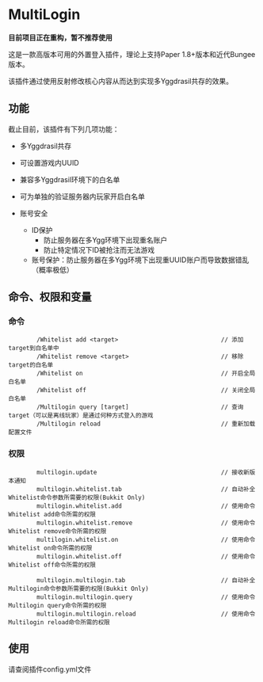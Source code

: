 # MultiLogin
**目前项目正在重构，暂不推荐使用**


这是一款高版本可用的外置登入插件，理论上支持Paper 1.8+版本和近代Bungee版本。

该插件通过使用反射修改核心内容从而达到实现多Yggdrasil共存的效果。

## 功能
截止目前，该插件有下列几项功能：
* 多Yggdrasil共存
* 可设置游戏内UUID
* 兼容多Yggdrasil环境下的白名单
* 可为单独的验证服务器内玩家开启白名单

* 账号安全
  * ID保护
      * 防止服务器在多Ygg环境下出现重名账户
      * 防止特定情况下ID被抢注而无法游戏
  * 账号保护：防止服务器在多Ygg环境下出现重UUID账户而导致数据错乱（概率极低）

## 命令、权限和变量

### 命令
            /Whitelist add <target>                             // 添加target到白名单中
            /Whitelist remove <target>                          // 移除target的白名单
            /Whitelist on                                       // 开启全局白名单
            /Whitelist off                                      // 关闭全局白名单
            /Multilogin query [target]                          // 查询target（可以是离线玩家）是通过何种方式登入的游戏
            /Multilogin reload                                  // 重新加载配置文件
### 权限        
            multilogin.update                                   // 接收新版本通知
            multilogin.whitelist.tab                            // 自动补全Whitelist命令参数所需要的权限(Bukkit Only)
            multilogin.whitelist.add                            // 使用命令Whitelist add命令所需的权限
            multilogin.whitelist.remove                         // 使用命令Whitelist remove命令所需的权限
            multilogin.whitelist.on                             // 使用命令Whitelist on命令所需的权限
            multilogin.whitelist.off                            // 使用命令Whitelist off命令所需的权限
                    
            multilogin.multilogin.tab                           // 自动补全Multilogin命令参数所需要的权限(Bukkit Only)
            multilogin.multilogin.query                         // 使用命令Multilogin query命令所需的权限
            multilogin.multilogin.reload                        // 使用命令Multilogin reload命令所需的权限

## 使用
请查阅插件config.yml文件
